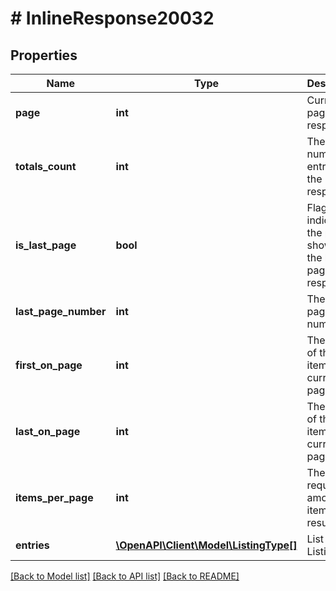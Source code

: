 # # InlineResponse20032

## Properties

Name | Type | Description | Notes
------------ | ------------- | ------------- | -------------
**page** | **int** | Current page of the response | [optional] 
**totals_count** | **int** | The total number of entries in the response | [optional] 
**is_last_page** | **bool** | Flag that indicates if the page shown is the last page of the response | [optional] 
**last_page_number** | **int** | The last page number | [optional] 
**first_on_page** | **int** | The index of the first item of the current page result | [optional] 
**last_on_page** | **int** | The index of the last item of the current page result | [optional] 
**items_per_page** | **int** | The requested amount of items per result page | [optional] 
**entries** | [**\OpenAPI\Client\Model\ListingType[]**](ListingType.md) | List of ListingType | [optional] 

[[Back to Model list]](../../README.md#documentation-for-models) [[Back to API list]](../../README.md#documentation-for-api-endpoints) [[Back to README]](../../README.md)


